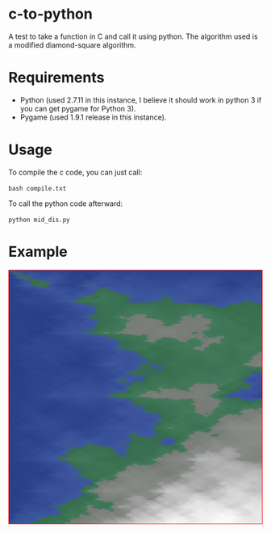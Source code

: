 # c-to-python
A test to take a function in C and call it using python. The algorithm used is a modified diamond-square algorithm.

# Requirements
* Python (used 2.7.11 in this instance, I believe it should work in python 3 if you can get pygame for Python 3).
* Pygame (used 1.9.1 release in this instance).

# Usage
To compile the c code, you can just call:

`bash compile.txt`

To call the python code afterward:

`python mid_dis.py`

# Example
![Example image the program spits out.](https://raw.githubusercontent.com/najarvis/c-to-python/master/mid_dis.png)
